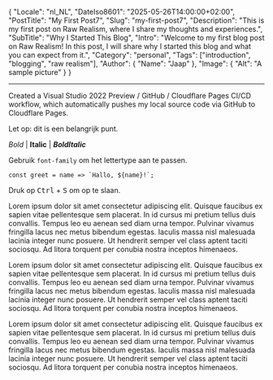 {
  "Locale": "nl_NL",
  "DateIso8601": "2025-05-26T14:00:00+02:00",
  "PostTitle": "My First Post7",
  "Slug": "my-first-post7",
  "Description": "This is my first post on Raw Realism, where I share my thoughts and experiences.",
  "SubTitle": "Why I Started This Blog",
  "Intro": "Welcome to my first blog post on Raw Realism! In this post, I will share why I started this blog and what you can expect from it.",
  "Category": "personal",
  "Tags": ["introduction", "blogging", "raw realism"],
  "Author": {
    "Name": "Jaap"
  },
  "Image": {
    "Alt": "A sample picture"
  }
}

---

Created a Visual Studio 2022 Preview / GitHub / Cloudflare Pages CI/CD workflow, which automatically pushes my local source code via GitHub to Cloudflare Pages.

<p class="small-caps">Let op: dit is een belangrijk punt.</p>

*Bold* | **Italic** | ***BoldItalic***

Gebruik <code>font-family</code> om het lettertype aan te passen.

<pre><code>const greet = name => `Hallo, ${name}!`;</code></pre>

Druk op <kbd>Ctrl</kbd> + <kbd>S</kbd> om op te slaan.

Lorem ipsum dolor sit amet consectetur adipiscing elit. Quisque faucibus ex sapien vitae pellentesque sem placerat. In id cursus mi pretium tellus duis convallis. Tempus leo eu aenean sed diam urna tempor. Pulvinar vivamus fringilla lacus nec metus bibendum egestas. Iaculis massa nisl malesuada lacinia integer nunc posuere. Ut hendrerit semper vel class aptent taciti sociosqu. Ad litora torquent per conubia nostra inceptos himenaeos.

Lorem ipsum dolor sit amet consectetur adipiscing elit. Quisque faucibus ex sapien vitae pellentesque sem placerat. In id cursus mi pretium tellus duis convallis. Tempus leo eu aenean sed diam urna tempor. Pulvinar vivamus fringilla lacus nec metus bibendum egestas. Iaculis massa nisl malesuada lacinia integer nunc posuere. Ut hendrerit semper vel class aptent taciti sociosqu. Ad litora torquent per conubia nostra inceptos himenaeos.

Lorem ipsum dolor sit amet consectetur adipiscing elit. Quisque faucibus ex sapien vitae pellentesque sem placerat. In id cursus mi pretium tellus duis convallis. Tempus leo eu aenean sed diam urna tempor. Pulvinar vivamus fringilla lacus nec metus bibendum egestas. Iaculis massa nisl malesuada lacinia integer nunc posuere. Ut hendrerit semper vel class aptent taciti sociosqu. Ad litora torquent per conubia nostra inceptos himenaeos.
